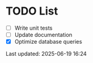 # TODO List

- [ ] Write unit tests
- [ ] Update documentation
- [x] Optimize database queries

Last updated: 2025-06-19 16:24
